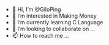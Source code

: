 - 👋 Hi, I’m @GiloPing
- 👀 I’m interested in Making Money
- 🌱 I’m currently learning C Language
- 💞️ I’m looking to collaborate on ...
- 📫 How to reach me ...

<!---
GiloPing/GiloPing is a ✨ special ✨ repository because its `README.md` (this file) appears on your GitHub profile.
You can click the Preview link to take a look at your changes.
--->
